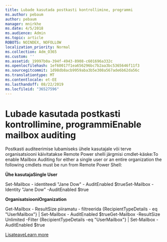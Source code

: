 ```yaml
---
title: Lubade kasutada postkasti kontrollimine, programmi
ms.author: pebaum
author: pebaum
manager: mnirkhe
ms.date: 4/5/2018
ms.audience: Admin
ms.topic: article
ROBOTS: NOINDEX, NOFOLLOW
localization_priority: Normal
ms.collection: Adm_O365
ms.custom: ''
ms.assetid: 19997b0a-394f-4943-8908-c601696a332c
ms.openlocfilehash: 1ef60017f1ea656296bc7b2aa3bc5365646f11f3
ms.sourcegitcommit: 1d98db8acb9959aba3b5e308a567ade6b62da56c
ms.translationtype: MT
ms.contentlocale: et-EE
ms.lasthandoff: 08/22/2019
ms.locfileid: "36527596"
---
```

# <a name="enable-mailbox-auditing"></a><span data-ttu-id="d135c-102">Lubade kasutada postkasti kontrollimine, programmi</span><span class="sxs-lookup"><span data-stu-id="d135c-102">Enable mailbox auditing</span></span>

<span data-ttu-id="d135c-103">Postkasti auditeerimise lubamiseks ühele kasutajale või terve organisatsiooni käivitatakse Remote Power shelli järgmisi cmdlet-käske:</span><span class="sxs-lookup"><span data-stu-id="d135c-103">To enable Mailbox Auditing for either a single user or an entire organization the following cmdlets must be run from Remote Power Shell:</span></span>
  
 <span data-ttu-id="d135c-104">**Ühe kasutaja**</span><span class="sxs-lookup"><span data-stu-id="d135c-104">**Single User**</span></span>
  
<span data-ttu-id="d135c-105">Set-Mailbox - identiteedi "Jane Dow" - AuditEnabled $true</span><span class="sxs-lookup"><span data-stu-id="d135c-105">Set-Mailbox -Identity "Jane Dow" -AuditEnabled $true</span></span>
  
 <span data-ttu-id="d135c-106">**Organisatsiooni**</span><span class="sxs-lookup"><span data-stu-id="d135c-106">**Organization**</span></span>
  
<span data-ttu-id="d135c-107">Get-Mailbox - ResultSize piiramatu - filtreerida {RecipientTypeDetails - eq "UserMailbox"} | Set-Mailbox - AuditEnabled $true</span><span class="sxs-lookup"><span data-stu-id="d135c-107">Get-Mailbox -ResultSize Unlimited -Filter {RecipientTypeDetails -eq "UserMailbox"} | Set-Mailbox -AuditEnabled $true</span></span>
  
[<span data-ttu-id="d135c-108">Lisateave</span><span class="sxs-lookup"><span data-stu-id="d135c-108">Learn more</span></span>](https://support.office.com/article/aaca8987-5b62-458b-9882-c28476a66918)
  

